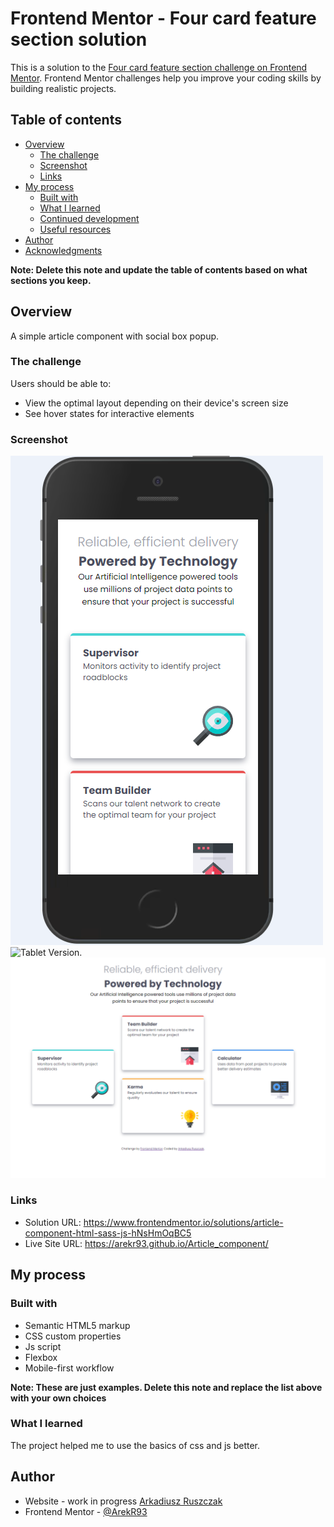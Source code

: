 # Frontend Mentor - Four card feature section solution

This is a solution to the [Four card feature section challenge on Frontend Mentor](https://www.frontendmentor.io/challenges/four-card-feature-section-weK1eFYK). Frontend Mentor challenges help you improve your coding skills by building realistic projects. 

## Table of contents

- [Overview](#overview)
  - [The challenge](#the-challenge)
  - [Screenshot](#screenshot)
  - [Links](#links)
- [My process](#my-process)
  - [Built with](#built-with)
  - [What I learned](#what-i-learned)
  - [Continued development](#continued-development)
  - [Useful resources](#useful-resources)
- [Author](#author)
- [Acknowledgments](#acknowledgments)

**Note: Delete this note and update the table of contents based on what sections you keep.**

## Overview
A simple article component with social box popup. 
### The challenge

Users should be able to:

- View the optimal layout depending on their device's screen size
- See hover states for interactive elements

### Screenshot

![Mobile Version.](./design/mobile-version.png)
![Tablet Version.](./design/tablet-version.png)
![Desktop Version.](./design/desktop-version.png)


### Links

- Solution URL: https://www.frontendmentor.io/solutions/article-component-html-sass-js-hNsHmOqBC5
- Live Site URL: https://arekr93.github.io/Article_component/

## My process

### Built with

- Semantic HTML5 markup
- CSS custom properties
- Js script
- Flexbox
- Mobile-first workflow

**Note: These are just examples. Delete this note and replace the list above with your own choices**

### What I learned

The project helped me to use the basics of css and js better.


## Author

- Website - work in progress [Arkadiusz Ruszczak](https://www.your-site.com)
- Frontend Mentor - [@ArekR93](https://www.frontendmentor.io/profile/ArekR93)